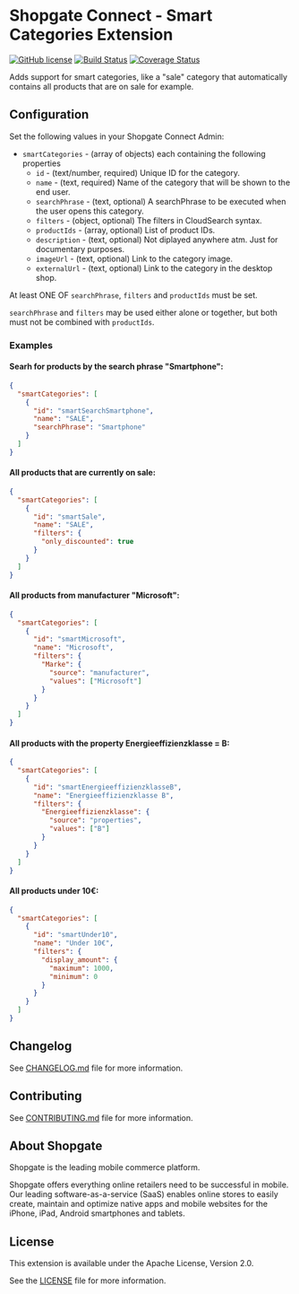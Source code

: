 # Shopgate Connect - Smart Categories Extension

[![GitHub license](http://dmlc.github.io/img/apache2.svg)](LICENSE)
[![Build Status](https://travis-ci.org/shopgate/ext-smart-categories.svg?branch=master)](https://travis-ci.org/shopgate/ext-smart-categories)
[![Coverage Status](https://coveralls.io/repos/github/shopgate/ext-smart-categories/badge.svg?branch=master)](https://coveralls.io/github/shopgate/ext-smart-categories?branch=master)

Adds support for smart categories, like a "sale" category that automatically contains all products that are on sale for example.

## Configuration

Set the following values in your Shopgate Connect Admin:
* `smartCategories` - (array of objects) each containing the following properties
  * `id` - (text/number, required) Unique ID for the category.
  * `name` - (text, required) Name of the category that will be shown to the end user.
  * `searchPhrase` - (text, optional) A searchPhrase to be executed when the user opens this category.
  * `filters` - (object, optional) The filters in CloudSearch syntax.
  * `productIds` - (array, optional) List of product IDs.
  * `description` - (text, optional) Not diplayed anywhere atm. Just for documentary purposes.
  * `imageUrl` - (text, optional) Link to the category image.
  * `externalUrl` - (text, optional)  Link to the category in the desktop shop.

At least ONE OF `searchPhrase`, `filters` and `productIds` must be set.

`searchPhrase` and `filters` may be used either alone or together,
but both must not be combined with `productIds`.

### Examples

#### Searh for products by the search phrase "Smartphone":
```json
{
  "smartCategories": [
    {
      "id": "smartSearchSmartphone",
      "name": "SALE",
      "searchPhrase": "Smartphone"
    }
  ]
}
```

#### All products that are currently on sale:
```json
{
  "smartCategories": [
    {
      "id": "smartSale",
      "name": "SALE",
      "filters": {
        "only_discounted": true
      }
    }
  ]
}
```

#### All products from manufacturer "Microsoft":
```json
{
  "smartCategories": [
    {
      "id": "smartMicrosoft",
      "name": "Microsoft",
      "filters": {
        "Marke": {
          "source": "manufacturer",
          "values": ["Microsoft"]
        }
      }
    }
  ]
}

```

#### All products with the property Energieeffizienzklasse = B:
```json
{
  "smartCategories": [
    {
      "id": "smartEnergieeffizienzklasseB",
      "name": "Energieeffizienzklasse B",
      "filters": {
        "Energieeffizienzklasse": {
          "source": "properties",
          "values": ["B"]
        }
      }
    }
  ]
}
```

#### All products under 10€:
```json
{
  "smartCategories": [
    {
      "id": "smartUnder10",
      "name": "Under 10€",
      "filters": {
        "display_amount": {
          "maximum": 1000,
          "minimum": 0
        }
      }
    }
  ]
}
```

## Changelog

See [CHANGELOG.md](CHANGELOG.md) file for more information.

## Contributing

See [CONTRIBUTING.md](docs/CONTRIBUTING.md) file for more information.

## About Shopgate

Shopgate is the leading mobile commerce platform.

Shopgate offers everything online retailers need to be successful in mobile. Our leading
software-as-a-service (SaaS) enables online stores to easily create, maintain and optimize native
apps and mobile websites for the iPhone, iPad, Android smartphones and tablets.

## License

This extension is available under the Apache License, Version 2.0.

See the [LICENSE](./LICENSE) file for more information.
